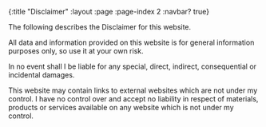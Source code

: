 {:title "Disclaimer"
 :layout :page
 :page-index 2
 :navbar? true}



The following describes the Disclaimer for this website.

All data and information provided on this website is for general information purposes only, so use it at your own risk.

In no event shall I be liable for any special, direct, indirect, consequential or incidental damages.

This website may contain links to external websites which are not under my control.
I have no control over and accept no liability in respect of materials, products or services available on any website which is not under my control.

